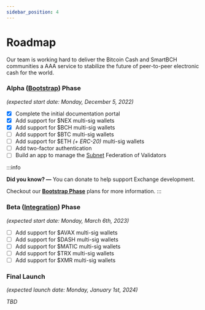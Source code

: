 ```yaml
---
sidebar_position: 4
---
```


# Roadmap

Our team is working hard to deliver the Bitcoin Cash and SmartBCH communities a AAA service to stabilize the future of peer-to-peer electronic cash for the world.

### Alpha ([Bootstrap](https://nexa.exchange/bootstrap)) Phase

_(expected start date: Monday, December 5, 2022)_

- [x] Complete the initial documentation portal
- [x] Add support for $NEX multi-sig wallets
- [x] Add support for $BCH multi-sig wallets
- [ ] Add support for $BTC multi-sig wallets
- [ ] Add support for $ETH _(+ ERC-20)_ multi-sig wallets
- [ ] Add two-factor authentication
- [ ] Build an app to manage the [Subnet](https://docs.avax.network/subnets) Federation of Validators

:::info

__Did you know? —__ You can donate to help support Exchange development.

Checkout our [__Bootstrap Phase__](https://nexa.exchange/bootstrap) plans for more information.
:::


### Beta ([Integration](https://nexa.exchange/integration)) Phase

_(expected start date: Monday, March 6th, 2023)_

- [ ] Add support for $AVAX multi-sig wallets
- [ ] Add support for $DASH multi-sig wallets
- [ ] Add support for $MATIC multi-sig wallets
- [ ] Add support for $TRX multi-sig wallets
- [ ] Add support for $XMR multi-sig wallets

### Final Launch

_(expected launch date: Monday, January 1st, 2024)_

_TBD_
